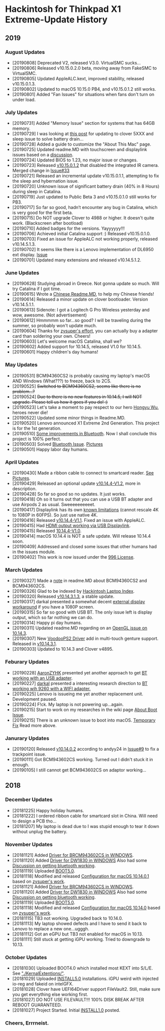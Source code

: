# Hackintosh for Thinkpad X1 Extreme-Update History

## 2019
### August Updates
* [20190808] Deprecated V2, released V3.0. VirtualSMC sucks...
* [20190806] Released v10.15.0.2.0 beta, moving away from FakeSMC to VirtualSMC.
* [20190805] Updated AppleALC.kext, improved stability, released v10.15.0.1.3.
* [20190802] Updated to macOS 10.15.0 PB4, and v10.15.0.1.2 still works.
* [20190801] Added "Fan Issues" for situations when fans don't turn on under load.
### July Updates
* [20190731] Added "Memory Issue" section for systems that has 64GB memory.
* [20190729] I was looking at [this post](http://bbs.pcbeta.com/viewthread-1823918-1-1.html) for updating to clover 5XXX and sleep issue to solve battery drain...
* [20190728] Added a guide to customize the "About This Mac" page.
* [20190725] Updated readme.MD with touchscreen and displaylink issues based on a [discussion](https://www.tonymacx86.com/threads/macos-10-15-0-thinkpad-x1-extreme-hackintosh.263916/post-1986487).
* [20190724] Updated BIOS to 1.23, no major issue or changes.
* [20190723] Released [v10.15.0.1.2](https://github.com/Errrneist/Hackintosh-Thinkpad-X1-Extreme/releases/tag/v10.15.0.1.2) that disabled the integrated IR camera. Merged change in [Issue#33](https://github.com/Errrneist/Hackintosh-Thinkpad-X1-Extreme/issues/33#issuecomment-514062099)
* [20190721] Released an incremental update v10.15.0.1.1, attempting to fix the sleep and hybernation issue.
* [20190720] Unknown issue of significant battery drain (40% in 8 Hours) during sleep in Catalina.
* [20190719] Just updated to Public Beta 3 and v10.15.0.1.0 still works for PB3.
* [20190717] So far so good, hadn’t encounter any bug in Catalina, which is very good for the first beta.
* [20190715] Do NOT upgrade Clover to 4988 or higher. It doesn't quite work. (Blackscreen after bootload)
* [20190710] Added badges for the versions. Yayyyyyy!!!
* [20190706] Achieved initial Catalina support :) Released v10.15.0.1.0.
* [20190703] Fixed an issue for AppleALC not working properly, released v10.14.5.1.3.
* [20190702] It seems like there is a Lenovo implementation of DL6950 ext display. [Issue](https://github.com/Errrneist/Hackintosh-Thinkpad-X1-Extreme/issues/13#issuecomment-507499718)
* [20190701] Updated many extensions and released v10.14.5.1.2.

### June Updates
* [20190628] Studying abroad in Greece. Not gonna update so much. Will try Catalina if I got time.
* [20190615] Wrote a [Chinese Readme.MD](https://github.com/Errrneist/Hackintosh-Thinkpad-X1-Extreme/blob/master/README_zh_CN.md), to help my Chinese friends!
* [20190614] Released a minor update on clover bootloader. Version v10.14.5.1.1.
* [20190613] Sidenote: I got a Logitech G Pro Wireless yesterday and wow, awesome. (Not advertisement)
* [20190612] Hmmmmm so far...so good? I will be traveling during the summer, so probably won't update much.
* [20190604] Thanks for [zysuper's effort](https://github.com/Errrneist/Hackintosh-Thinkpad-X1-Extreme/issues/11#issuecomment-498715154), you can actually buy a adapter card than soldering your own. Cheers!
* [20190603] Let's welcome macOS Catalina, shall we?
* [20190602] Added support for 10.14.5, released V1.0 for 10.14.5.
* [20190601] Happy children's day humans!

### May Updates
* [20190531] BCM94360CS2 is probably causing my laptop's macOS AND Windows (What???) to freeze, back to 2CS.
* [20190525] ~~Switched to BCM94360CS2, seems like there is no problem...?~~
* [20190524] ~~Due to there is no new features in 10.14.5, I will NOT upgrade. Please tell us how it goes if you do! :)~~
* [20190523] Let's take a moment to pay respect to our hero [Hongyu Wu](https://www.polygon.com/2016/7/1/12081430/overwatch-memorial-wu-hongyu-blizzard), heroes never die! 
* [20190522] Updated some minor things in Readme.MD.
* [20190520] Lenovo announced X1 Extreme 2nd Generation. This project is for the 1st generation.
* [20190510] [Some improvements in Bluetooth](https://github.com/Errrneist/Hackintosh-Thinkpad-X1-Extreme/issues/11#issuecomment-491468609). Now I shall conclude this project is 100% perfect. 
* [20190503] Solved [Bluetooth Issue](https://github.com/Errrneist/Hackintosh-Thinkpad-X1-Extreme/issues/11). [Pictures](https://github.com/Errrneist/Hackintosh-Thinkpad-X1-Extreme/blob/master/IMG/Readme.MD)
* [20190501] Happy labor day humans.

### April Updates
* [20190430] Made a ribbon cable to connect to smartcard reader. [See Pictures](https://github.com/Errrneist/Hackintosh-Thinkpad-X1-Extreme/issues/11#issuecomment-488218838).
* [20190429] Released an optional update [v10.14.4-V1.2](https://github.com/Errrneist/Hackintosh-Thinkpad-X1-Extreme/releases/tag/v10.14.4.1.2), more in description.
* [20190428] So far so good so no updates. It just works.
* [20190418] Oh so it turns out that you can use a USB BT adapter and use Airpods 2 as usual. Sweeeeeeeeeet.
* [20190417] Displaylink has its own [known limitations](http://assets.displaylink.com/live/downloads/release-notes/f1303_DisplayLink+USB+Graphics+Software+for+macOS+5.1-Release+Notes.txt) (cannot rescale 4K to 1080P in 60FPS). So just use native 4K.
* [20190416] Released [v10.14.4-V1.1](https://github.com/Errrneist/Hackintosh-Thinkpad-X1-Extreme/releases/tag/v10.14.4.1.1). Fixed an issue with AppleALC.
* [20190415] Had [HDMI output working via USB Displaylink](https://github.com/Errrneist/Hackintosh-Thinkpad-X1-Extreme/issues/13).
* [20190415] Released [10.14.4-V1.0](https://github.com/Errrneist/Hackintosh-Thinkpad-X1-Extreme/releases/tag/v10.14.4.1).
* [20190414] macOS 10.14.4 is NOT a safe update. Will release 10.14.4 soon.
* [20190409] Addressed and closed some issues that other humans had in the issues module.
* [20190402] This work is now issued under the [996 License](https://github.com/996icu/996.ICU/blob/master/LICENSE).
### March Updates
* [20190327] Made a [note](https://github.com/Errrneist/Hackintosh-Thinkpad-X1-Extreme/issues/15#issuecomment-477450037) in readme.MD about BCM94360CS2 and BCM943602CS.
* [20190326] Glad to be indexed by [Hackintosh Laptop Index](https://github.com/daliansky/Hackintosh). 
* [20190320] Released [v10.14.3.1.3](https://github.com/Errrneist/Hackintosh-Thinkpad-X1-Extreme/releases/tag/v10.14.3.1.3), a stable update.
* [20190317] darkal presented a somewhat decent [external display workaround](https://github.com/Errrneist/Hackintosh-Thinkpad-X1-Extreme/issues/13) if you have a 1080P screen. 
* [20190315] So far so good with USB BT. The only issue left is display output, which so far nothing we can do.
* [20190314] Happy pi day humans.
* [20190311] Updated readme.MD regarding on an [OpenGL issue on 10.14.3](https://www.tonymacx86.com/threads/macos-10-14-0-thinkpad-x1-extreme-hackintosh.263916/post-1900369). 
* [20190307] New [VoodooPS2 Driver](https://github.com/Errrneist/Hackintosh-Thinkpad-X1-Extreme/issues/3#issuecomment-470353880) add in multi-touch genture support. Released in [v10.14.3.1](https://github.com/Errrneist/Hackintosh-Thinkpad-X1-Extreme/releases/tag/v10.14.3.1).
* [20190303] Updated to 10.14.3 and Clover v4895. 
### Feburary Updates
* [20190228] [AaronZYHK](https://github.com/AaronZYHK) presented yet another approach to get [BT working with an USB adapter](https://github.com/Errrneist/Hackintosh-Thinkpad-X1-Extreme/issues/3#issuecomment-468153492).
* [20190227] [darkal](https://github.com/darkal) presented a interesting research direction to [BT working wih 9260 with a WIFI adapter.](https://github.com/Errrneist/Hackintosh-Thinkpad-X1-Extreme/issues/3#issuecomment-467381308)
* [20190225] Lenovo is issueing me yet another replacement unit. Development paused.
* [20190224] F!ck. My laptop is not powering up...again.
* [20190215] Start to work on my researches in the wiki page [About Boot Issue](https://github.com/Errrneist/Hackintosh-Thinkpad-X1-Extreme/wiki/Unknown-Issue-for-booting-into-macOS).
* [20190215] There is an unknown issue to boot into macOS. [Temporary Fix](https://github.com/Errrneist/Hackintosh-Thinkpad-X1-Extreme/releases/tag/v10.14.0.SE) Read more above. 
### Janurary Updates
* [20190120] Released [v10.14.0.2](https://github.com/Errrneist/Hackintosh-Thinkpad-X1-Extreme/releases/tag/v10.14.0.2) according to andyy24 in [Issue#9](https://github.com/Errrneist/Hackintosh-Thinkpad-X1-Extreme/issues/9) to fix a trackpoint issue.
* [20190111] Got BCM943602CS working. Turned out I didn't stuck it in enough.
* [20190105] I still cannot get BCM943602CS on adaptor working...
## 2018
### December Updates
* [20181225] Happy holiday humans.
* [20181222] I ordered ribbon cable for smartcard slot in China. Will need to design a PCB tho...
* [20181207] My laptop is dead due to I was stupid enough to tear it down without unplug the battery.
### November Updates
* [20181121] Added [Driver for BRCM943602CS in WINDOWS](https://github.com/Errrneist/Hackintosh-Thinkpad-X1-Extreme/releases/tag/v943602CS.1).
* [20181120] Added [Driver for DW1830 in WINDOWS](https://github.com/Errrneist/Hackintosh-Thinkpad-X1-Extreme/releases/tag/v943602BAED.1) Also had some [Discussion on getting bluetooth working](https://github.com/Errrneist/Hackintosh-Thinkpad-X1-Extreme/issues/3).
* [20181119] Uploaded [BOOT5.0](https://github.com/Errrneist/Hackintosh-Thinkpad-X1-Extreme/tree/master/10.14.0/5.0-AllEnabled).
* [20181118] Modified and released [Configuration for macOS 10.14.0.1](https://github.com/Errrneist/Hackintosh-Thinkpad-X1-Extreme/releases/tag/v10.14.0.1) based on [zysuper's work](https://github.com/zysuper/Thinkpad-X1-extreme-EFI).
* [20181121] Added [Driver for BRCM943602CS in WINDOWS](https://github.com/Errrneist/Hackintosh-Thinkpad-X1-Extreme/releases/tag/v943602CS.1).
* [20181120] Added [Driver for DW1830 in WINDOWS](https://github.com/Errrneist/Hackintosh-Thinkpad-X1-Extreme/releases/tag/v943602BAED.1) Also had some [Discussion on getting bluetooth working](https://github.com/Errrneist/Hackintosh-Thinkpad-X1-Extreme/issues/3).
* [20181119] Uploaded [BOOT5.0](https://github.com/Errrneist/Hackintosh-Thinkpad-X1-Extreme/tree/master/10.14.0/5.0-AllEnabled).
* [20181118] Modified and released [Configuration for macOS 10.14.0](https://github.com/Errrneist/Hackintosh-Thinkpad-X1-Extreme/releases/tag/v10.14.0.1) based on [zysuper's work](https://github.com/zysuper/Thinkpad-X1-extreme-EFI).
* [20181115] TB3 not working. Upgraded back to 10.14.0.
* [20181113] My laptop showed defects and I have to send it back to Lenovo to replace a new one...ugggh.
* [20181112] Got an eGPU but TB3 not enabled for macOS in 10.13. 
* [20181111] Still stuck at getting iGPU working. Tried to downgrade to 10.13.
### October Updates
* [20181030] Uploaded BOOT4.0 which installed most KEXT into S/L/E. See ["./KernalExtentions/"](https://github.com/Errrneist/Hackintosh-Thinkpad-X1-Extreme/tree/master/KernalExtentions).
* [20181029] Uploaded [INSTALL5.0](https://github.com/Errrneist/Hackintosh-Thinkpad-X1-Extreme/tree/master/10.14.0/INSTALL-5.0) installations. iGPU weird with injected io-reg and fakeid on intelGFX.
* [20181028] Clover have UEFI64Driver support FileVault2. Still, make sure you get everything else working first.
* [20181027] DO NOT USE FILEVAULT!!! 100% DISK BREAK AFTER REBOOT GUARANTEED.
* [20181027] Project Started. Initial [INSTALL1.0](https://github.com/Errrneist/Hackintosh-Thinkpad-X1-Extreme/tree/master/10.14.0/1.0-Initlal_BootAble) posted.

### Cheers, Errrneist.


